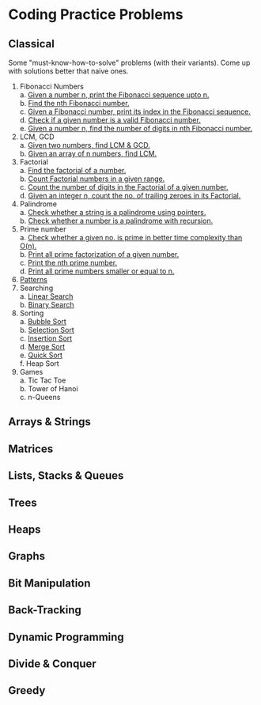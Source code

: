# Coding Practice Problems
## Classical
Some "must-know-how-to-solve" problems (with their variants). Come up with solutions better that naive ones.
 1. Fibonacci Numbers  
  a. [Given a number n, print the Fibonacci sequence upto n.](../master/Classical/1A.cc)  
  b. [Find the nth Fibonacci number.](../master/Classical/1B.cc)  
  c. [Given a Fibonacci number, print its index in the Fibonacci sequence.](../master/Classical/1C.cc)  
  d. [Check if a given number is a valid Fibonacci number.](../master/Classical/1D.cc)  
  e. [Given a number n, find the number of digits in nth Fibonacci number.](../master/Classical/1E.cc)  
 2. LCM, GCD  
  a. [Given two numbers, find LCM & GCD.](../master/Classical/2A.cc)  
  b. [Given an array of n numbers, find LCM.](../master/Classical/2B.cc)
 3. Factorial  
  a. [Find the factorial of a number.](../master/Classical/3A.cc)  
  b. [Count Factorial numbers in a given range.](../master/Classical/3B.cc)  
  c. [Count the number of digits in the Factorial of a given number.](../master/Classical/3C.cc)  
  d. [Given an integer n, count the no. of trailing zeroes in its Factorial.](../master/Classical/3D.cc)  
 4. Palindrome  
  a. [Check whether a string is a palindrome using pointers.](../master/Classical/4A.cc)  
  b. [Check whether a number is a palindrome with recursion.](../master/Classical/4B.cc)  
 5. Prime number  
  a. [Check whether a given no. is prime in better time complexity than O(n).](../master/Classical/5A.cc)  
  b. [Print all prime factorization of a given number.](../master/Classical/5B.cc)  
  c. [Print the nth prime number.](../master/Classical/5C.cc)  
  d. [Print all prime numbers smaller or equal to n.](../master/Classical/5D.cc)  
 6. [Patterns](../master/Assets/Patterns.png)  
 7. Searching  
  a. [Linear Search](../master/Classical/7A.cc)  
  b. [Binary Search](../master/Classical/7B.cc)  
 8. Sorting  
  a. [Bubble Sort](../master/Classical/8A.cc)  
  b. [Selection Sort](../master/Classical/8B.cc)  
  c. [Insertion Sort](../master/Classical/8C.cc)  
  d. [Merge Sort](../master/Classical/8D.cc)  
  e. [Quick Sort](../master/Classical/8E.cc)  
  f. Heap Sort  
 9. Games  
  a. Tic Tac Toe  
  b. Tower of Hanoi  
  c. n-Queens  

## Arrays & Strings

## Matrices

## Lists, Stacks & Queues

## Trees

## Heaps

## Graphs

## Bit Manipulation

## Back-Tracking

## Dynamic Programming

## Divide & Conquer

## Greedy
